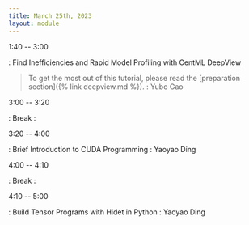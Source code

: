 ```yaml
---
title: March 25th, 2023
layout: module
---
```


1:40 -- 3:00

: Find Inefficiencies and Rapid Model Profiling with CentML DeepView
  > To get the most out of this tutorial, please read the [preparation section]({% link deepview.md %}).
  : Yubo Gao

3:00 -- 3:20

: Break
  : 

3:20 -- 4:00

: Brief Introduction to CUDA Programming
  : Yaoyao Ding

4:00 -- 4:10

: Break
  : 

4:10 -- 5:00

: Build Tensor Programs with Hidet in Python
  : Yaoyao Ding
